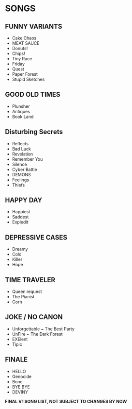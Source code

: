 # SONGS

## FUNNY VARIANTS

- Cake Chaos
- MEAT SAUCE
- Donuts!
- Chips!
- Tiny Race
- Friday
- Quest
- Paper Forest
- Stupid Sketches

## GOOD OLD TIMES

- Plunsher
- Antiques
- Book Land

## Disturbing Secrets

- Reflects
- Bad Luck
- Revelation
- Remember You
- Silence
- Cyber Battle
- DEMONS
- Feelings
- Thiefs

## HAPPY DAY

- Happiest
- Saddest
- Expledit


## DEPRESSIVE CASES
- Dreamy
- Cold
- Killer
- Hope

## TIME TRAVELER

- Queen request
- The Pianist
- Corn

## JOKE / NO CANON

- Unforgettable ~ The Best Party
- UnFire ~ The Dark Forest
- EXElent
- Tipic

## FINALE

- HELLO
- Genocide
- Bone
- BYE BYE
- DEVINY

**FINAL V1 SONG LIST, NOT SUBJECT TO CHANGES BY NOW**